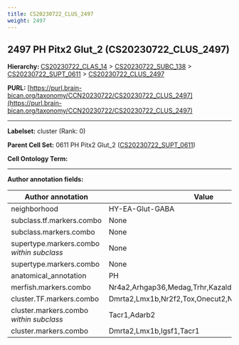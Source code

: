 ```yaml
---
title: CS20230722_CLUS_2497
weight: 2497
---
```

## 2497 PH Pitx2 Glut_2 (CS20230722_CLUS_2497)
<b>Hierarchy: </b>
[CS20230722_CLAS_14](../CS20230722_CLAS_14) >
[CS20230722_SUBC_138](../CS20230722_SUBC_138) >
[CS20230722_SUPT_0611](../CS20230722_SUPT_0611) >
[CS20230722_CLUS_2497](../CS20230722_CLUS_2497)

**PURL:** [https://purl.brain-bican.org/taxonomy/CCN20230722/CS20230722_CLUS_2497](https://purl.brain-bican.org/taxonomy/CCN20230722/CS20230722_CLUS_2497)

---


**Labelset:** cluster (Rank: 0)

**Parent Cell Set:** 0611 PH Pitx2 Glut_2 ([CS20230722_SUPT_0611](../CS20230722_SUPT_0611))



**Cell Ontology Term:** 

[MARKER GENES.]: #


---

[TRANSFERRED ANNOTATIONS.]: #


[AUTHOR ANNOTATION FIELDS.]: #


**Author annotation fields:**

| Author annotation | Value |
|-------------------|-------|
|neighborhood|HY-EA-Glut-GABA|
|subclass.tf.markers.combo|None|
|subclass.markers.combo|None|
|supertype.markers.combo _within subclass_|None|
|supertype.markers.combo|None|
|anatomical_annotation|PH|
|merfish.markers.combo|Nr4a2,Arhgap36,Medag,Trhr,Kazald1,Tacr1,Gpc3,Fras1|
|cluster.TF.markers.combo|Dmrta2,Lmx1b,Nr2f2,Tox,Onecut2,Nr4a2|
|cluster.markers.combo _within subclass_|Tacr1,Adarb2|
|cluster.markers.combo|Dmrta2,Lmx1b,Igsf1,Tacr1|
